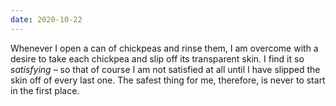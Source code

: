 ```yaml
---
date: 2020-10-22
---
```


Whenever I open a can of chickpeas and rinse them, I am overcome with a
desire to take each chickpea and slip off its transparent skin. I find
it so *satisfying* – so that of course I am not satisfied at all until I
have slipped the skin off of every last one. The safest thing for me,
therefore, is never to start in the first place.
